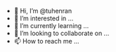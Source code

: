 - 👋 Hi, I’m @tuhenran
- 👀 I’m interested in ...
- 🌱 I’m currently learning ...
- 💞️ I’m looking to collaborate on ...
- 📫 How to reach me ...

<!---
tuhenran/tuhenran is a ✨ special ✨ repository because its `README.md` (this file) appears on your GitHub profile.
You can click the Preview link to take a look at your changes.
--->
